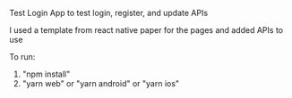 Test Login App to test login, register, and update APIs

I used a template from react native paper for the pages and added APIs to use

To run:
1. "npm install"
2. "yarn web" or "yarn android" or "yarn ios"
